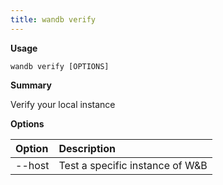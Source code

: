 ```yaml
---
title: wandb verify
---
```


**Usage**

`wandb verify [OPTIONS]`

**Summary**

Verify your local instance


**Options**

| **Option** | **Description** |
| :--- | :--- |
| --host | Test a specific instance of W&B |



